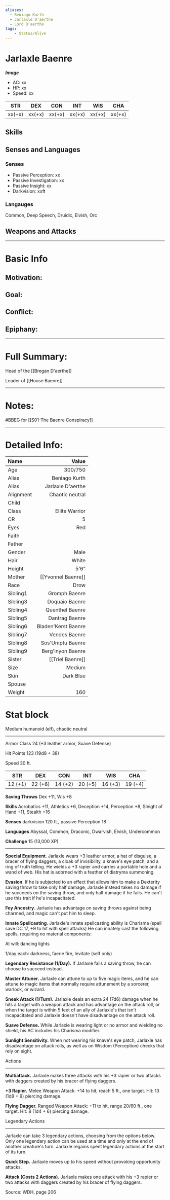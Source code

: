 ```yaml
---
aliases:
  - Beniago Kurth
  - Jarlaxle D'aerthe
  - Lord D'aerthe
tags:
    - Status/Alive
---
```


# Jarlaxle Baenre
***Image***
- AC: xx  
- HP: xx  
- Speed: xx 

| STR | DEX | CON | INT | WIS | CHA|
| ---- | ---- | ---- | ---- | ---- | ---- |
| xx(+x)| xx(+x)| xx(+x)| xx(+x)| xx(+x)| xx(+x)

## Skills

## Senses and Languages
### Senses
- Passive Perception: xx
- Passive Investigation: xx
- Passive Insight: xx
- Darkvision: xxft

### Langauges
Common, Deep Speech, Druidic, Elvish, Orc

## Weapons and Attacks

___
# Basic Info

## Motivation: 

## Goal:

## Conflict:

## Epiphany:

___
# Full Summary:
Head of the [[Bregan D'aerthe]]

Leader of [[House Baenre]]
___
# Notes:
#BBEG for [[S01-The Baenre Conspiracy]]

___
# Detailed Info:
Name|Value
:-----|-----:
Age|300/750
Alias|Beniago Kurth
Alias|Jarlaxle D'aerthe
Alignment|Chaotic neutral
Child|
Class|Ellite Warrior
CR|5
Eyes|Red
Faith|
Father|
Gender|Male
Hair|White
Height|5’6”
Mother|[[Yvonnel Baenre]]
Race|Drow
Sibling1|Gromph Baenre
Sibling3|Doquaio Baenre
Sibling4|Quenthel Baenre
Sibling5|Dantrag Baenre
Sibling6|Bladen'Kerst Baenre
Sibling7|Vendes Baenre
Sibling8|Sos'Umptu Baenre
Sibling9|Berg'inyon Baenre
Sister|[[Triel Baenre]]
Size|Medium
Skin|Dark Blue
Spouse|
Weight|160

# Stat block
 Medium humanoid (elf), chaotic neutral
 ___
Armor Class 24 (+3 leather armor, Suave Defense)

Hit Points 123 (19d8 + 38)

Speed 30 ft.

STR|DEX|CON|INT|WIS|CHA
---|---|---|---|---|---
12 (+1)|22 (+6)|14 (+2)|20 (+5)|16 (+3)|19 (+4)
**Saving Throws** Dex +11, Wis +8

**Skills** Acrobatics +11, Athletics +6, Deception +14, Perception +8, Sleight of Hand +11, Stealth +16

**Senses** darkvision 120 ft., passive Perception 18

**Languages** Abyssal, Common, Draconic, Dwarvish, Elvish, Undercommon

**Challenge** 15 (13,000 XP)
___
**Special Equipment**. Jarlaxle wears +3 leather armor, a hat of disguise, a bracer of flying daggers, a cloak of invisibility, a knave's eye patch, and a ring of truth telling. He wields a +3 rapier and carries a portable hole and a wand of web. His hat is adorned with a feather of diatryma summoning.

**Evasion**. If he is subjected to an effect that allows him to make a Dexterity saving throw to take only half damage, Jarlaxle instead takes no damage if he succeeds on the saving throw, and only half damage if he fails. He can't use this trait if he's incapacitated.

**Fey Ancestry**. Jarlaxle has advantage on saving throws against being charmed, and magic can't put him to sleep.

**Innate Spellcasting**. Jarlaxle's innate spellcasting ability is Charisma (spell save DC 17, +9 to hit with spell attacks) He can innately cast the following spells, requiring no material components:

At will: dancing lights

1/day each: darkness, faerie fire, levitate (self only)

**Legendary Resistance (1/Day).** If Jarlaxle fails a saving throw, he can choose to succeed instead.

**Master Attuner.** Jarlaxle can attune to up to five magic items, and he can attune to magic items that normally require attunement by a sorcerer, warlock, or wizard.

**Sneak Attack (1/Turn).** Jarlaxle deals an extra 24 (7d6) damage when he hits a target with a weapon attack and has advantage on the attack roll, or when the target is within 5 feet of an ally of Jarlaxle's that isn't incapacitated and Jarlaxle doesn't have disadvantage on the attack roll.

**Suave Defense.** While Jarlaxle is wearing light or no armor and wielding no shield, his AC includes his Charisma modifier.

**Sunlight Sensitivity.** When not wearing his knave's eye patch, Jarlaxle has disadvantage on attack rolls, as well as on Wisdom (Perception) checks that rely on sight.

Actions
___
**Multiattack.** Jarlaxle makes three attacks with his +3 rapier or two attacks with daggers created by his bracer of flying daggers.

**+3 Rapier.** Melee Weapon Attack: +14 to hit, reach 5 ft., one target. Hit: 13 (1d8 + 9) piercing damage.

**Flying Dagger.** Ranged Weapon Attack: +11 to hit, range 20/60 ft., one target. Hit: 8 (1d4 + 6) piercing damage.

Legendary Actions
___
Jarlaxle can take 3 legendary actions, choosing from the options below. Only one legendary action can be used at a time and only at the end of another creature's turn. Jarlaxle regains spent legendary actions at the start of its turn.

**Quick Step.** Jarlaxle moves up to his speed without provoking opportunity attacks.

**Attack (Costs 2 Actions).** Jarlaxle makes one attack with his +3 rapier or two attacks with daggers created by his bracer of flying daggers.

Source: WDH, page 206